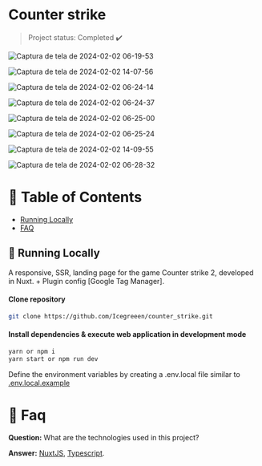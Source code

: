 <h1 align="left">
    <a">Counter strike</a>
</h1>

> Project status: Completed :heavy_check_mark:

![Captura de tela de 2024-02-02 06-19-53](https://github.com/Icegreeen/counter_strike/assets/56550632/7829f8b8-a6ef-4363-a3d1-f3935d259705)

![Captura de tela de 2024-02-02 14-07-56](https://github.com/Icegreeen/counter_strike/assets/56550632/073471a0-018b-4046-81d6-4a826f1d5a9b)

![Captura de tela de 2024-02-02 06-24-14](https://github.com/Icegreeen/counter_strike/assets/56550632/fa6a1d01-8bac-4a6f-add5-dba877eaf625)

![Captura de tela de 2024-02-02 06-24-37](https://github.com/Icegreeen/counter_strike/assets/56550632/4209ff3e-e9e5-4247-9669-7f184f65d54c)

![Captura de tela de 2024-02-02 06-25-00](https://github.com/Icegreeen/counter_strike/assets/56550632/446b334d-cd02-42d9-aff5-6773c0d70be3)

![Captura de tela de 2024-02-02 06-25-24](https://github.com/Icegreeen/counter_strike/assets/56550632/64eeafa1-f73d-463e-bbd7-856d3e591b7c)

![Captura de tela de 2024-02-02 14-09-55](https://github.com/Icegreeen/counter_strike/assets/56550632/2a79e0a9-5d46-45fa-8a99-d4c76204043e)

![Captura de tela de 2024-02-02 06-28-32](https://github.com/Icegreeen/counter_strike/assets/56550632/927bcd28-becd-4aa6-afa4-99e5903a934f)

 
# :pushpin: Table of Contents

* [Running Locally](#construction_worker-running-locally)
* [FAQ](#postbox-faq)

## :construction_worker: Running Locally

A responsive, SSR, landing page for the game Counter strike 2, developed in Nuxt. + Plugin config [Google Tag Manager].

#### Clone repository
```bash
git clone https://github.com/Icegreeen/counter_strike.git
```

#### Install dependencies & execute web application in development mode
```bash
yarn or npm i
yarn start or npm run dev
```

Define the environment variables by creating a .env.local file similar to [.env.local.example](https://github.com/Icegreeen/my-blog.git.env.local.example)

# :postbox: Faq

**Question:** What are the technologies used in this project?

**Answer:** [NuxtJS](https://nuxt.com/),  [Typescript](https://nuxt.com/).



